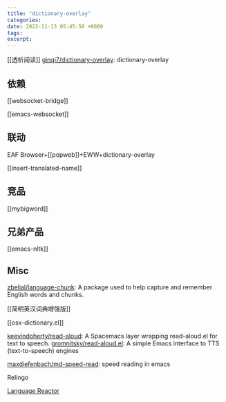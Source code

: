 ```yaml
---
title: "dictionary-overlay"
categories: 
date: 2022-11-13 05:45:56 +0800
tags: 
excerpt: 
---
```


[[透析阅读]]
[ginqi7/dictionary-overlay](https://github.com/ginqi7/dictionary-overlay): dictionary-overlay

## 依赖

[[websocket-bridge]]

[[emacs-websocket]]

## 联动

EAF Browser+[[popweb]]+EWW+dictionary-overlay

[[insert-translated-name]]

## 竞品

[[mybigword]]

## 兄弟产品

[[emacs-nltk]]



## Misc

[zbelial/language-chunk](https://github.com/zbelial/language-chunk): A package used to help capture and remember English words and chunks.

[[简明英汉词典增强版]]

[[osx-dictionary.el]]

[keevindoherty/read-aloud](https://github.com/keevindoherty/read-aloud): A Spacemacs layer wrapping read-aloud.el for text to speech.
[gromnitsky/read-aloud.el](https://github.com/gromnitsky/read-aloud.el): A simple Emacs interface to TTS (text-to-speech) engines

[maxdiefenbach/md-speed-read](https://github.com/maxdiefenbach/md-speed-read): speed reading in emacs

Relingo

[Language Reactor](https://www.languagereactor.com/)




